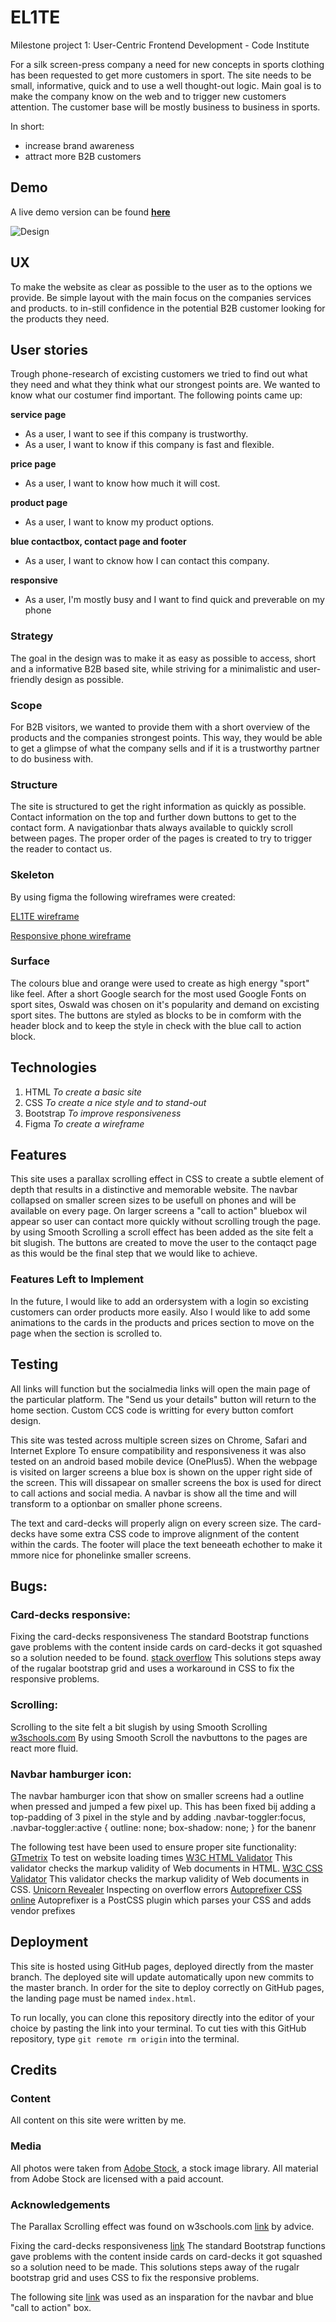 # EL1TE
Milestone project 1: User-Centric Frontend Development - Code Institute

For a silk screen-press company a need for new concepts in sports clothing has been requested to get more customers in sport.
The site needs to be small, informative, quick and to use a well thought-out logic.
Main goal is to make the company know on the web and to trigger new customers attention.
The customer base will be mostly business to business in sports.

In short:
- increase brand awareness
- attract more B2B customers

## Demo
A live demo version can be found **[here](https://d1ang.github.io/EL1TE/)**

![Design](https://github.com/D1ang/EL1TE/blob/master/mockups/responsive.png)

## UX
To make the website as clear as possible to the user as to the options we provide.
Be simple layout with the main focus on the companies services and products.
to in-still confidence in the potential B2B customer looking for the products they need.

## User stories
Trough phone-research of excisting customers we tried to find out what they need and what they think what our strongest points are.
We wanted to know what our costumer find important.
The following points came up:

**service page**
 - As a user, I want to see if this company is trustworthy.
 - As a user, I want to know if this company is fast and flexible.

 **price page**
 - As a user, I want to know how much it will cost.

 **product page**
 - As a user, I want to know my product options.

 **blue contactbox, contact page and footer**
 - As a user, I want to cknow how I can contact this company.

 **responsive**
 - As a user, I'm mostly busy and I want to find quick and preverable on my phone

### Strategy
The goal in the design was to make it as easy as possible to access, short and a informative B2B based site,
while striving for a minimalistic and user-friendly design as possible.

### Scope
For B2B visitors, we wanted to provide them with a short overview of the products and the companies strongest points.
This way, they would be able to get a glimpse of what the company sells and if it is a trustworthy partner to do business with.

### Structure
The site is structured to get the right information as quickly as possible.
Contact information on the top and further down buttons to get to the contact form.
A navigationbar thats always available to quickly scroll between pages.
The proper order of the pages is created to try to trigger the reader to contact us.

### Skeleton
By using figma the following wireframes were created:

[EL1TE wireframe](https://github.com/D1ang/EL1TE/blob/master/mockups/wireframe.pdf)

[Responsive phone wireframe](https://github.com/D1ang/EL1TE/blob/master/mockups/responsive.pdf)

### Surface
The colours blue and orange were used to create as high energy "sport" like feel.
After a short Google search for the most used Google Fonts on sport sites, Oswald was chosen on it's popularity and demand on excisting sport sites.
The buttons are styled as blocks to be in comform with the header block and to keep the style in check with the blue call to action block.

## Technologies
1. HTML *To create a basic site*
2. CSS *To create a nice style and to stand-out*
3. Bootstrap *To improve responsiveness*
4. Figma *To create a wireframe*


## Features
This site uses a parallax scrolling effect in CSS to create a subtle element of depth that results in a distinctive and memorable website. 
The navbar collapsed on smaller screen sizes to be usefull on phones and will be available on every page.
On larger screens a "call to action" bluebox wil appear so user can contact more quickly without scrolling trough the page.
by using Smooth Scrolling a scroll effect has been added as the site felt a bit slugish.
The buttons are created to move the user to the contaqct page as this would be the final step that we would like to achieve.


### Features Left to Implement
In the future, I would like to add an ordersystem with a login so excisting customers can order products more easily.
Also I would like to add some animations to the cards in the products and prices section to move on the page when the section is scrolled to. 


## Testing
All links will function but the socialmedia links will open the main page of the particular platform.
The "Send us your details" button will return to the home section.
Custom CCS code is writting for every button comfort design.

This site was tested across multiple screen sizes on Chrome, Safari and Internet Explore
To ensure compatibility and responsiveness it was also tested on an android based mobile device (OnePlus5).
When the webpage is visited on larger screens a blue box is shown on the upper right side of the screen.
This will dissapear on smaller screens the box is used for direct to call actions and social media.
A navbar is show all the time and will transform to a optionbar on smaller phone screens.

The text and card-decks will properly align on every screen size. The card-decks have some extra CSS code to improve alignment of the content within the cards.
The footer will place the text beneeath echother to make it mmore nice for phonelinke smaller screens.

## Bugs:

### Card-decks responsive:
Fixing the card-decks responsiveness
The standard Bootstrap functions gave problems with the content inside cards on card-decks it got squashed so a solution needed to be found.
[stack overflow](https://stackoverflow.com/questions/48406628/bootstrap-align-button-to-the-bottom-of-card)
This solutions steps away of the rugalar bootstrap grid and uses a workaround in CSS to fix the responsive problems.

### Scrolling:
Scrolling to the site felt a  bit slugish by using Smooth Scrolling
[w3schools.com](https://www.w3schools.com/howto/howto_css_smooth_scroll.asp)
By using Smooth Scroll the navbuttons to the pages are react more fluid.

### Navbar hamburger icon:
The navbar hamburger icon that show on smaller screens had a outline when pressed and jumped a few pixel up.
This has been fixed bij adding a top-padding of 3 pixel in the style and by adding .navbar-toggler:focus,
.navbar-toggler:active {
	outline: none;
	box-shadow: none;
}
for the banenr

The following test have been used to ensure proper site functionality:
[GTmetrix](https://gtmetrix.com/) To test on website loading times
[W3C HTML Validator](https://validator.w3.org/) This validator checks the markup validity of Web documents in HTML.
[W3C CSS Validator](https://jigsaw.w3.org/css-validator/) This validator checks the markup validity of Web documents in CSS.
[Unicorn Revealer](https://chrome.google.com/webstore/detail/unicorn-revealer/lmlkphhdlngaicolpmaakfmhplagoaln?hl=en-GB) Inspecting on overflow errors
[Autoprefixer CSS online](https://autoprefixer.github.io/) Autoprefixer is a PostCSS plugin which parses your CSS and adds vendor prefixes


## Deployment
This site is hosted using GitHub pages, deployed directly from the master branch. The deployed site will update automatically upon new commits to the master branch. In order for the site to deploy correctly on GitHub pages, the landing page must be named `index.html`.

To run locally, you can clone this repository directly into the editor of your choice by pasting the link into your terminal.
To cut ties with this GitHub repository, type `git remote rm origin` into the terminal.


## Credits

### Content
All content on this site were written by me. 

### Media
All photos were taken from [Adobe Stock](https://stock.adobe.com/), a stock image library.
All material from Adobe Stock are licensed with a paid account.


### Acknowledgements

The Parallax Scrolling effect was found on w3schools.com [link](https://www.w3schools.com/howto/howto_css_parallax.asp) by advice.

Fixing the card-decks responsiveness [link](https://stackoverflow.com/questions/48406628/bootstrap-align-button-to-the-bottom-of-card)
The standard Bootstrap functions gave problems with the content inside cards on card-decks it got squashed so a solution need to be made.
This solutions steps away of the rugalr bootstrap grid and uses CSS to fix the responsive problems.

The following site [link](https://www.mbsportswear.nl/) was used as an insparation for the navbar and blue "call to action" box.
